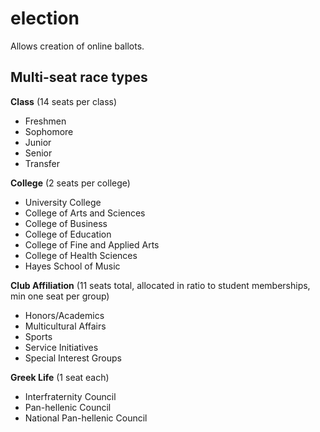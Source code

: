 # election
Allows creation of online ballots.


## Multi-seat race types

**Class** (14 seats per class)
* Freshmen
* Sophomore
* Junior
* Senior
* Transfer

**College** (2 seats per college)
* University College
* College of Arts and Sciences
* College of Business
* College of Education
* College of Fine and Applied Arts
* College of Health Sciences
* Hayes School of Music


**Club Affiliation** (11 seats total, allocated in ratio to student memberships, min one seat per group)
* Honors/Academics
* Multicultural Affairs
* Sports
* Service Initiatives
* Special Interest Groups

**Greek Life** (1 seat each)
* Interfraternity Council
* Pan-hellenic Council
* National Pan-hellenic Council

